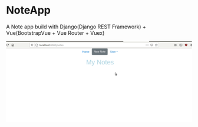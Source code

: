 # NoteApp
A Note app build with Django(Django REST Framework)  + Vue(BootstrapVue + Vue Router + Vuex)

![show](https://github.com/spno77/NoteApp/blob/master/backend/media/show.gif)